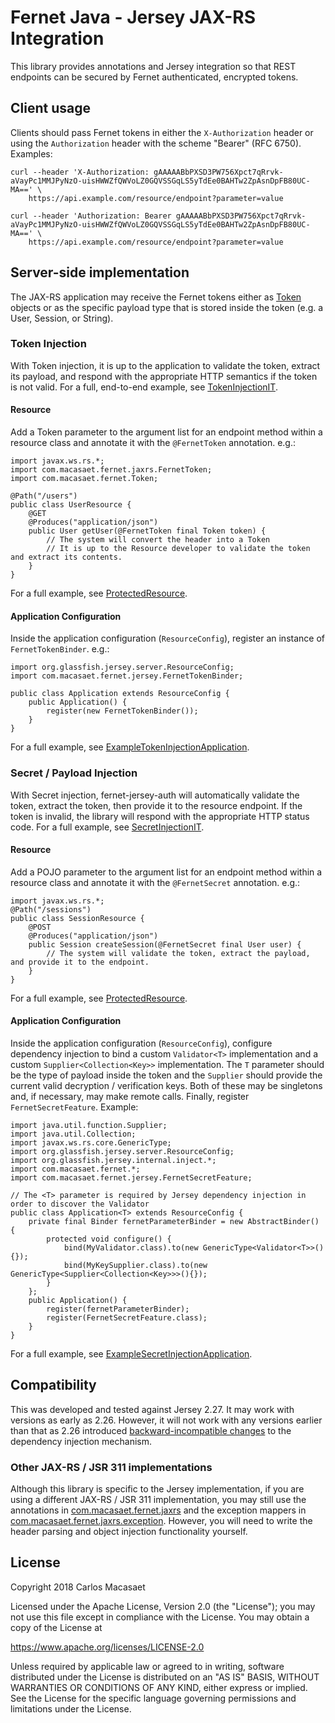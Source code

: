 # Fernet Java - Jersey JAX-RS Integration

This library provides annotations and Jersey integration so that REST endpoints can be secured by Fernet authenticated, encrypted tokens.

## Client usage

Clients should pass Fernet tokens in either the `X-Authorization` header or using the `Authorization` header with the scheme "Bearer" (RFC 6750). Examples:

    curl --header 'X-Authorization: gAAAAABbPXSD3PW756Xpct7qRrvk-aVayPc1MMJPyNzO-uisHWWZfQWVoLZ0GQVSSGqLS5yTdEe0BAHTw2ZpAsnDpFB80UC-MA==' \
        https://api.example.com/resource/endpoint?parameter=value

    curl --header 'Authorization: Bearer gAAAAABbPXSD3PW756Xpct7qRrvk-aVayPc1MMJPyNzO-uisHWWZfQWVoLZ0GQVSSGqLS5yTdEe0BAHTw2ZpAsnDpFB80UC-MA==' \
        https://api.example.com/resource/endpoint?parameter=value

## Server-side implementation

The JAX-RS application may receive the Fernet tokens either as [Token](https://javadoc.io/page/com.macasaet.fernet/fernet-java8/latest/com/macasaet/fernet/Token.html) objects or as the specific payload type that is stored inside the token (e.g. a User, Session, or String).

### Token Injection

With Token injection, it is up to the application to validate the token, extract its payload, and respond with the appropriate HTTP semantics if the token is not valid. For a full, end-to-end example, see [TokenInjectionIT](https://github.com/l0s/fernet-java8/blob/master/fernet-jersey-auth/src/test/java/com/macasaet/fernet/jersey/example/tokeninjection/TokenInjectionIT.java).

#### Resource

Add a Token parameter to the argument list for an endpoint method within a resource class and annotate it with the `@FernetToken` annotation. e.g.:

    import javax.ws.rs.*;
    import com.macasaet.fernet.jaxrs.FernetToken;
    import com.macasaet.fernet.Token;
    
    @Path("/users")
    public class UserResource {
        @GET
        @Produces("application/json")
        public User getUser(@FernetToken final Token token) {
            // The system will convert the header into a Token
            // It is up to the Resource developer to validate the token and extract its contents.
        }
    } 

For a full example, see [ProtectedResource](https://github.com/l0s/fernet-java8/blob/master/fernet-jersey-auth/src/test/java/com/macasaet/fernet/jersey/example/tokeninjection/ProtectedResource.java).

#### Application Configuration

Inside the application configuration (`ResourceConfig`), register an instance of `FernetTokenBinder`. e.g.:

    import org.glassfish.jersey.server.ResourceConfig;
    import com.macasaet.fernet.jersey.FernetTokenBinder;
    
    public class Application extends ResourceConfig {
        public Application() {
            register(new FernetTokenBinder());
        }
    }

For a full example, see [ExampleTokenInjectionApplication](https://github.com/l0s/fernet-java8/blob/master/fernet-jersey-auth/src/test/java/com/macasaet/fernet/jersey/example/tokeninjection/ExampleTokenInjectionApplication.java).

### Secret / Payload Injection

With Secret injection, fernet-jersey-auth will automatically validate the token, extract the token, then provide it to the resource endpoint. If the token is invalid, the library will respond with the appropriate HTTP status code. For a full example, see [SecretInjectionIT](https://github.com/l0s/fernet-java8/blob/master/fernet-jersey-auth/src/test/java/com/macasaet/fernet/jersey/example/secretinjection/SecretInjectionIT.java).

#### Resource

Add a POJO parameter to the argument list for an endpoint method within a resource class and annotate it with the `@FernetSecret` annotation. e.g.:

    import javax.ws.rs.*;
    @Path("/sessions")
    public class SessionResource {
        @POST
        @Produces("application/json")
        public Session createSession(@FernetSecret final User user) {
            // The system will validate the token, extract the payload, and provide it to the endpoint.
        }
    }

For a full example, see [ProtectedResource](https://github.com/l0s/fernet-java8/blob/master/fernet-jersey-auth/src/test/java/com/macasaet/fernet/jersey/example/secretinjection/ProtectedResource.java).

#### Application Configuration

Inside the application configuration (`ResourceConfig`), configure dependency injection to bind a custom `Validator<T>` implementation and a custom `Supplier<Collection<Key>>` implementation. The `T` parameter should be the type of payload inside the token and the `Supplier` should provide the current valid decryption / verification keys. Both of these may be singletons and, if necessary, may make remote calls. Finally, register `FernetSecretFeature`. Example:

    import java.util.function.Supplier;
    import java.util.Collection;
    import javax.ws.rs.core.GenericType;
    import org.glassfish.jersey.server.ResourceConfig;
    import org.glassfish.jersey.internal.inject.*;
    import com.macasaet.fernet.*;
    import com.macasaet.fernet.jersey.FernetSecretFeature;
    
    // The <T> parameter is required by Jersey dependency injection in order to discover the Validator
    public class Application<T> extends ResourceConfig {
        private final Binder fernetParameterBinder = new AbstractBinder() {
            protected void configure() {
                bind(MyValidator.class).to(new GenericType<Validator<T>>(){});
                bind(MyKeySupplier.class).to(new GenericType<Supplier<Collection<Key>>>(){});
            }
        };
        public Application() {
            register(fernetParameterBinder);
            register(FernetSecretFeature.class);
        }
    }

For a full example, see [ExampleSecretInjectionApplication](https://github.com/l0s/fernet-java8/blob/master/fernet-jersey-auth/src/test/java/com/macasaet/fernet/jersey/example/secretinjection/ExampleSecretInjectionApplication.java).

## Compatibility

This was developed and tested against Jersey 2.27. It may work with versions as early as 2.26. However, it will not work with any versions earlier than that as 2.26 introduced [backward-incompatible changes](https://jersey.github.io/release-notes/2.26.html) to the dependency injection mechanism.

### Other JAX-RS / JSR 311 implementations

Although this library is specific to the Jersey implementation, if you are using a different JAX-RS / JSR 311 implementation, you may still use the annotations in [com.macasaet.fernet.jaxrs](https://github.com/l0s/fernet-java8/tree/master/fernet-jersey-auth/src/main/java/com/macasaet/fernet/jaxrs) and the exception mappers in [com.macasaet.fernet.jaxrs.exception](https://github.com/l0s/fernet-java8/tree/master/fernet-jersey-auth/src/main/java/com/macasaet/fernet/jaxrs/exception). However, you will need to write the header parsing and object injection functionality yourself.

## License

   Copyright 2018 Carlos Macasaet

   Licensed under the Apache License, Version 2.0 (the "License");
   you may not use this file except in compliance with the License.
   You may obtain a copy of the License at

   https://www.apache.org/licenses/LICENSE-2.0

   Unless required by applicable law or agreed to in writing, software
   distributed under the License is distributed on an "AS IS" BASIS,
   WITHOUT WARRANTIES OR CONDITIONS OF ANY KIND, either express or implied.
   See the License for the specific language governing permissions and
   limitations under the License.